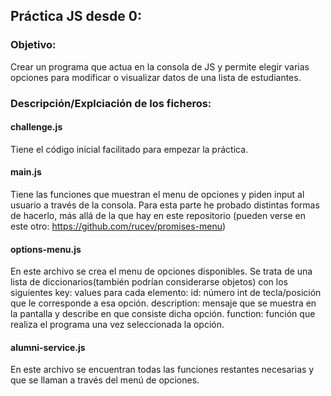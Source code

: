 ## Práctica JS desde 0:

### Objetivo:
Crear un programa que actua en la consola de JS y permite elegir varias opciones para modificar o visualizar datos de una lista de estudiantes.

### Descripción/Explciación de los ficheros:

#### challenge.js
Tiene el código inicial facilitado para empezar la práctica.

#### main.js
Tiene las funciones que muestran el menu de opciones y piden input al usuario a través de la consola. Para esta parte he probado distintas formas de hacerlo, más allá de la que hay en este repositorio (pueden verse en este otro: https://github.com/rucev/promises-menu)

#### options-menu.js
En este archivo se crea el menu de opciones disponibles. Se trata de una lista de diccionarios(también podrían considerarse objetos) con los siguientes key: values para cada elemento:
id: número int de tecla/posición que le corresponde a esa opción.
description: mensaje que se muestra en la pantalla y describe en que consiste dicha opción.
function: función que realiza el programa una vez seleccionada la opción.

#### alumni-service.js
En este archivo se encuentran todas las funciones restantes necesarias y que se llaman a través del menú de opciones.
